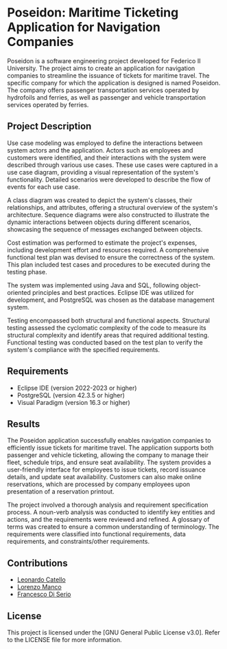 # Poseidon: Maritime Ticketing Application for Navigation Companies

Poseidon is a software engineering project developed for Federico II University. The project aims to create an application for navigation companies to streamline the issuance of tickets for maritime travel. The specific company for which the application is designed is named Poseidon. The company offers passenger transportation services operated by hydrofoils and ferries, as well as passenger and vehicle transportation services operated by ferries.

## Project Description
Use case modeling was employed to define the interactions between system actors and the application. Actors such as employees and customers were identified, and their interactions with the system were described through various use cases. These use cases were captured in a use case diagram, providing a visual representation of the system's functionality. Detailed scenarios were developed to describe the flow of events for each use case.

A class diagram was created to depict the system's classes, their relationships, and attributes, offering a structural overview of the system's architecture. Sequence diagrams were also constructed to illustrate the dynamic interactions between objects during different scenarios, showcasing the sequence of messages exchanged between objects.

Cost estimation was performed to estimate the project's expenses, including development effort and resources required. A comprehensive functional test plan was devised to ensure the correctness of the system. This plan included test cases and procedures to be executed during the testing phase.

The system was implemented using Java and SQL, following object-oriented principles and best practices. Eclipse IDE was utilized for development, and PostgreSQL was chosen as the database management system.

Testing encompassed both structural and functional aspects. Structural testing assessed the cyclomatic complexity of the code to measure its structural complexity and identify areas that required additional testing. Functional testing was conducted based on the test plan to verify the system's compliance with the specified requirements.

## Requirements
- Eclipse IDE (version 2022-2023 or higher)
- PostgreSQL (version 42.3.5 or higher)
- Visual Paradigm (version 16.3 or higher)

## Results
The Poseidon application successfully enables navigation companies to efficiently issue tickets for maritime travel. The application supports both passenger and vehicle ticketing, allowing the company to manage their fleet, schedule trips, and ensure seat availability. The system provides a user-friendly interface for employees to issue tickets, record issuance details, and update seat availability. Customers can also make online reservations, which are processed by company employees upon presentation of a reservation printout.

The project involved a thorough analysis and requirement specification process. A noun-verb analysis was conducted to identify key entities and actions, and the requirements were reviewed and refined. A glossary of terms was created to ensure a common understanding of terminology. The requirements were classified into functional requirements, data requirements, and constraints/other requirements.

## Contributions
- [Leonardo Catello](https://github.com/Leonard2310) 
- [Lorenzo Manco](https://github.com/Dad-cip)
- [Francesco Di Serio](https://github.com/fdiserio)

## License
This project is licensed under the [GNU General Public License v3.0]. Refer to the LICENSE file for more information.
